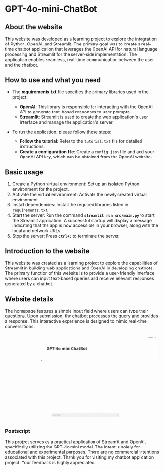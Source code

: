 # GPT-4o-mini-ChatBot

## About the website
This website was developed as a learning project to explore the integration of Python, OpenAI, and Streamlit. The primary goal was to create a real-time chatbot application that leverages the OpenAI API for natural language processing and Streamlit for the server-side implementation. The application enables seamless, real-time communication between the user and the chatbot.

## How to use and what you need
* The **requirements.txt** file specifies the primary libraries used in the project:
   * **OpenAI**: This library is responsible for interacting with the OpenAI API to generate text-based responses to user prompts.
   * **Streamlit**: Streamlit is used to create the web application's user interface and manage the application's server.

* To run the application, please follow these steps:
   * **Follow the tutorial**: Refer to the `tutorial.txt` file for detailed instructions.
   * **Create a configuration file**: Create a `config.json` file and add your OpenAI API key, which can be obtained from the OpenAI website.

## Basic usage
1. Create a Python virtual environment: Set up an isolated Python environment for the project.
2. Activate the virtual environment: Activate the newly created virtual environment.
3. Install dependencies: Install the required libraries listed in `requirements.txt`.
4. Start the server: Run the command **`streamlit run src/main.py`** to start the Streamlit application. A successful startup will display a message indicating that the app is now accessible in your browser, along with the local and network URLs.
5. Stop the server: Press **`Ctrl+C`** to terminate the server.

## Introduction to the website
This website was created as a learning project to explore the capabilities of Streamlit in building web applications and OpenAI in developing chatbots. The primary function of this website is to provide a user-friendly interface where users can input text-based queries and receive relevant responses generated by a chatbot.

## Website details
The homepage features a simple input field where users can type their questions. Upon submission, the chatbot processes the query and provides a response. This interactive experience is designed to mimic real-time conversations.

![ChatExample](gif/Example.gif)

### Postscript
This project serves as a practical application of Streamlit and OpenAI, specifically utilizing the GPT-4o mini model. The intent is solely for educational and experimental purposes. There are no commercial intentions associated with this project. Thank you for visiting my chatbot application project. Your feedback is highly appreciated.
